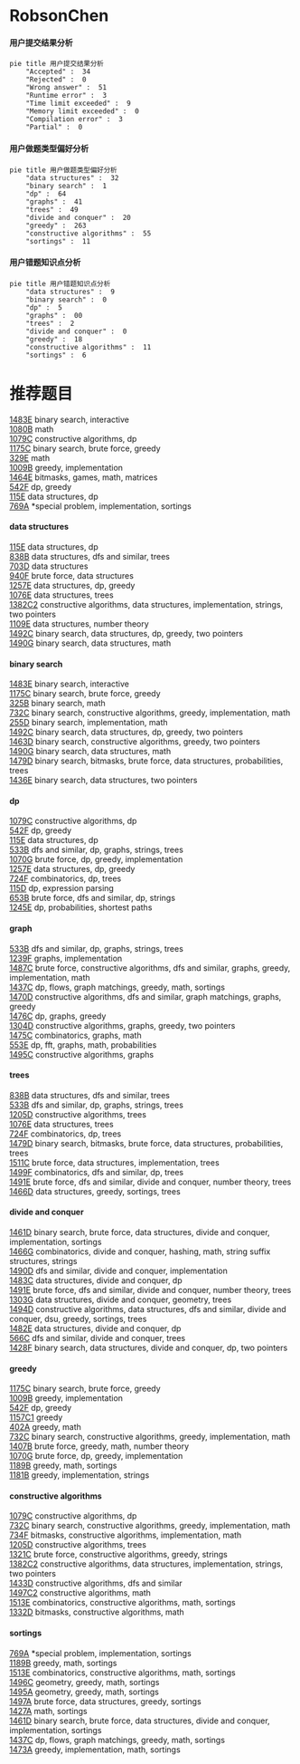 # RobsonChen
<!-- tabs:start -->
#### **用户提交结果分析**

```mermaid
pie title 用户提交结果分析
    "Accepted" :  34
    "Rejected" :  0
    "Wrong answer" :  51
    "Runtime error" :  3
    "Time limit exceeded" :  9
    "Memory limit exceeded" :  0
    "Compilation error" :  3
    "Partial" :  0
```
#### **用户做题类型偏好分析**

```mermaid
pie title 用户做题类型偏好分析
    "data structures" :  32
    "binary search" :  1
    "dp" :  64
    "graphs" :  41
    "trees" :  49
    "divide and conquer" :  20
    "greedy" :  263
    "constructive algorithms" :  55
    "sortings" :  11
```
#### **用户错题知识点分析**

```mermaid
pie title 用户错题知识点分析
    "data structures" :  9
    "binary search" :  0
    "dp" :  5
    "graphs" :  00
    "trees" :  2
    "divide and conquer" :  0
    "greedy" :  18
    "constructive algorithms" :  11
    "sortings" :  6
```
<!-- tabs:end -->
# 推荐题目
[1483E](https://codeforces.com/contest/1483/problem/E)		binary search,
                        interactive		  
[1080B](http://codeforces.com/problemset/problem/1080/B)		math		  
[1079C](https://codeforces.com/contest/1079/problem/C)		constructive algorithms,
                        dp		  
[1175C](http://codeforces.com/problemset/problem/1175/C)		binary search,
                        brute force,
                        greedy		  
[329E](http://codeforces.com/problemset/problem/329/E)		math		  
[1009B](http://codeforces.com/problemset/problem/1009/B)		greedy,
                        implementation		  
[1464E](https://codeforces.com/contest/1464/problem/E)		bitmasks,
                        games,
                        math,
                        matrices		  
[542F](http://codeforces.com/problemset/problem/542/F)		dp,
                        greedy		  
[115E](http://codeforces.com/problemset/problem/115/E)		data structures,
                        dp		  
[769A](http://codeforces.com/problemset/problem/769/A)		*special problem,
                        implementation,
                        sortings		  
<!-- tabs:start -->
#### **data structures**
[115E](http://codeforces.com/problemset/problem/115/E)		data structures,
                        dp		  
[838B](http://codeforces.com/problemset/problem/838/B)		data structures,
                        dfs and similar,
                        trees		  
[703D](http://codeforces.com/problemset/problem/703/D)		data structures		  
[940F](http://codeforces.com/problemset/problem/940/F)		brute force,
                        data structures		  
[1257E](http://codeforces.com/problemset/problem/1257/E)		data structures,
                        dp,
                        greedy		  
[1076E](http://codeforces.com/problemset/problem/1076/E)		data structures,
                        trees		  
[1382C2](https://codeforces.com/contest/1382/problem/C2)		constructive algorithms,
                        data structures,
                        implementation,
                        strings,
                        two pointers		  
[1109E](http://codeforces.com/problemset/problem/1109/E)		data structures,
                        number theory		  
[1492C](http://codeforces.com/problemset/problem/1492/C)		binary search,
                        data structures,
                        dp,
                        greedy,
                        two pointers		  
[1490G](http://codeforces.com/problemset/problem/1490/G)		binary search,
                        data structures,
                        math		  
#### **binary search**
[1483E](https://codeforces.com/contest/1483/problem/E)		binary search,
                        interactive		  
[1175C](http://codeforces.com/problemset/problem/1175/C)		binary search,
                        brute force,
                        greedy		  
[325B](http://codeforces.com/problemset/problem/325/B)		binary search,
                        math		  
[732C](http://codeforces.com/problemset/problem/732/C)		binary search,
                        constructive algorithms,
                        greedy,
                        implementation,
                        math		  
[255D](http://codeforces.com/problemset/problem/255/D)		binary search,
                        implementation,
                        math		  
[1492C](http://codeforces.com/problemset/problem/1492/C)		binary search,
                        data structures,
                        dp,
                        greedy,
                        two pointers		  
[1463D](http://codeforces.com/problemset/problem/1463/D)		binary search,
                        constructive algorithms,
                        greedy,
                        two pointers		  
[1490G](http://codeforces.com/problemset/problem/1490/G)		binary search,
                        data structures,
                        math		  
[1479D](http://codeforces.com/problemset/problem/1479/D)		binary search,
                        bitmasks,
                        brute force,
                        data structures,
                        probabilities,
                        trees		  
[1436E](http://codeforces.com/problemset/problem/1436/E)		binary search,
                        data structures,
                        two pointers		  
#### **dp**
[1079C](https://codeforces.com/contest/1079/problem/C)		constructive algorithms,
                        dp		  
[542F](http://codeforces.com/problemset/problem/542/F)		dp,
                        greedy		  
[115E](http://codeforces.com/problemset/problem/115/E)		data structures,
                        dp		  
[533B](http://codeforces.com/problemset/problem/533/B)		dfs and similar,
                        dp,
                        graphs,
                        strings,
                        trees		  
[1070G](http://codeforces.com/problemset/problem/1070/G)		brute force,
                        dp,
                        greedy,
                        implementation		  
[1257E](http://codeforces.com/problemset/problem/1257/E)		data structures,
                        dp,
                        greedy		  
[724F](http://codeforces.com/problemset/problem/724/F)		combinatorics,
                        dp,
                        trees		  
[115D](http://codeforces.com/problemset/problem/115/D)		dp,
                        expression parsing		  
[653B](http://codeforces.com/problemset/problem/653/B)		brute force,
                        dfs and similar,
                        dp,
                        strings		  
[1245E](http://codeforces.com/problemset/problem/1245/E)		dp,
                        probabilities,
                        shortest paths		  
#### **graph**
[533B](http://codeforces.com/problemset/problem/533/B)		dfs and similar,
                        dp,
                        graphs,
                        strings,
                        trees		  
[1239F](http://codeforces.com/problemset/problem/1239/F)		graphs,
                        implementation		  
[1487C](http://codeforces.com/problemset/problem/1487/C)		brute force,
                        constructive algorithms,
                        dfs and similar,
                        graphs,
                        greedy,
                        implementation,
                        math		  
[1437C](http://codeforces.com/problemset/problem/1437/C)		dp,
                        flows,
                        graph matchings,
                        greedy,
                        math,
                        sortings		  
[1470D](http://codeforces.com/problemset/problem/1470/D)		constructive algorithms,
                        dfs and similar,
                        graph matchings,
                        graphs,
                        greedy		  
[1476C](http://codeforces.com/problemset/problem/1476/C)		dp,
                        graphs,
                        greedy		  
[1304D](http://codeforces.com/problemset/problem/1304/D)		constructive algorithms,
                        graphs,
                        greedy,
                        two pointers		  
[1475C](http://codeforces.com/problemset/problem/1475/C)		combinatorics,
                        graphs,
                        math		  
[553E](http://codeforces.com/problemset/problem/553/E)		dp,
                        fft,
                        graphs,
                        math,
                        probabilities		  
[1495C](http://codeforces.com/problemset/problem/1495/C)		constructive algorithms,
                        graphs		  
#### **trees**
[838B](http://codeforces.com/problemset/problem/838/B)		data structures,
                        dfs and similar,
                        trees		  
[533B](http://codeforces.com/problemset/problem/533/B)		dfs and similar,
                        dp,
                        graphs,
                        strings,
                        trees		  
[1205D](http://codeforces.com/problemset/problem/1205/D)		constructive algorithms,
                        trees		  
[1076E](http://codeforces.com/problemset/problem/1076/E)		data structures,
                        trees		  
[724F](http://codeforces.com/problemset/problem/724/F)		combinatorics,
                        dp,
                        trees		  
[1479D](http://codeforces.com/problemset/problem/1479/D)		binary search,
                        bitmasks,
                        brute force,
                        data structures,
                        probabilities,
                        trees		  
[1511C](http://codeforces.com/problemset/problem/1511/C)		brute force,
                        data structures,
                        implementation,
                        trees		  
[1499F](http://codeforces.com/problemset/problem/1499/F)		combinatorics,
                        dfs and similar,
                        dp,
                        trees		  
[1491E](http://codeforces.com/problemset/problem/1491/E)		brute force,
                        dfs and similar,
                        divide and conquer,
                        number theory,
                        trees		  
[1466D](http://codeforces.com/problemset/problem/1466/D)		data structures,
                        greedy,
                        sortings,
                        trees		  
#### **divide and conquer**
[1461D](http://codeforces.com/problemset/problem/1461/D)		binary search,
                        brute force,
                        data structures,
                        divide and conquer,
                        implementation,
                        sortings		  
[1466G](http://codeforces.com/problemset/problem/1466/G)		combinatorics,
                        divide and conquer,
                        hashing,
                        math,
                        string suffix structures,
                        strings		  
[1490D](http://codeforces.com/problemset/problem/1490/D)		dfs and similar,
                        divide and conquer,
                        implementation		  
[1483C](https://codeforces.com/contest/1483/problem/C)		data structures,
                        divide and conquer,
                        dp		  
[1491E](http://codeforces.com/problemset/problem/1491/E)		brute force,
                        dfs and similar,
                        divide and conquer,
                        number theory,
                        trees		  
[1303G](http://codeforces.com/problemset/problem/1303/G)		data structures,
                        divide and conquer,
                        geometry,
                        trees		  
[1494D](http://codeforces.com/problemset/problem/1494/D)		constructive algorithms,
                        data structures,
                        dfs and similar,
                        divide and conquer,
                        dsu,
                        greedy,
                        sortings,
                        trees		  
[1482E](http://codeforces.com/problemset/problem/1482/E)		data structures,
                        divide and conquer,
                        dp		  
[566C](http://codeforces.com/problemset/problem/566/C)		dfs and similar,
                        divide and conquer,
                        trees		  
[1428F](http://codeforces.com/problemset/problem/1428/F)		binary search,
                        data structures,
                        divide and conquer,
                        dp,
                        two pointers		  
#### **greedy**
[1175C](http://codeforces.com/problemset/problem/1175/C)		binary search,
                        brute force,
                        greedy		  
[1009B](http://codeforces.com/problemset/problem/1009/B)		greedy,
                        implementation		  
[542F](http://codeforces.com/problemset/problem/542/F)		dp,
                        greedy		  
[1157C1](http://codeforces.com/problemset/problem/1157/C1)		greedy		  
[402A](http://codeforces.com/problemset/problem/402/A)		greedy,
                        math		  
[732C](http://codeforces.com/problemset/problem/732/C)		binary search,
                        constructive algorithms,
                        greedy,
                        implementation,
                        math		  
[1407B](http://codeforces.com/problemset/problem/1407/B)		brute force,
                        greedy,
                        math,
                        number theory		  
[1070G](http://codeforces.com/problemset/problem/1070/G)		brute force,
                        dp,
                        greedy,
                        implementation		  
[1189B](http://codeforces.com/problemset/problem/1189/B)		greedy,
                        math,
                        sortings		  
[1181B](http://codeforces.com/problemset/problem/1181/B)		greedy,
                        implementation,
                        strings		  
#### **constructive algorithms**
[1079C](https://codeforces.com/contest/1079/problem/C)		constructive algorithms,
                        dp		  
[732C](http://codeforces.com/problemset/problem/732/C)		binary search,
                        constructive algorithms,
                        greedy,
                        implementation,
                        math		  
[734F](http://codeforces.com/problemset/problem/734/F)		bitmasks,
                        constructive algorithms,
                        implementation,
                        math		  
[1205D](http://codeforces.com/problemset/problem/1205/D)		constructive algorithms,
                        trees		  
[1321C](http://codeforces.com/problemset/problem/1321/C)		brute force,
                        constructive algorithms,
                        greedy,
                        strings		  
[1382C2](https://codeforces.com/contest/1382/problem/C2)		constructive algorithms,
                        data structures,
                        implementation,
                        strings,
                        two pointers		  
[1433D](http://codeforces.com/problemset/problem/1433/D)		constructive algorithms,
                        dfs and similar		  
[1497C2](http://codeforces.com/problemset/problem/1497/C2)		constructive algorithms,
                        math		  
[1513E](http://codeforces.com/problemset/problem/1513/E)		combinatorics,
                        constructive algorithms,
                        math,
                        sortings		  
[1332D](http://codeforces.com/problemset/problem/1332/D)		bitmasks,
                        constructive algorithms,
                        math		  
#### **sortings**
[769A](http://codeforces.com/problemset/problem/769/A)		*special problem,
                        implementation,
                        sortings		  
[1189B](http://codeforces.com/problemset/problem/1189/B)		greedy,
                        math,
                        sortings		  
[1513E](http://codeforces.com/problemset/problem/1513/E)		combinatorics,
                        constructive algorithms,
                        math,
                        sortings		  
[1496C](https://codeforces.com/contest/1496/problem/C)		geometry,
                        greedy,
                        math,
                        sortings		  
[1495A](http://codeforces.com/problemset/problem/1495/A)		geometry,
                        greedy,
                        math,
                        sortings		  
[1497A](http://codeforces.com/problemset/problem/1497/A)		brute force,
                        data structures,
                        greedy,
                        sortings		  
[1427A](http://codeforces.com/problemset/problem/1427/A)		math,
                        sortings		  
[1461D](http://codeforces.com/problemset/problem/1461/D)		binary search,
                        brute force,
                        data structures,
                        divide and conquer,
                        implementation,
                        sortings		  
[1437C](http://codeforces.com/problemset/problem/1437/C)		dp,
                        flows,
                        graph matchings,
                        greedy,
                        math,
                        sortings		  
[1473A](http://codeforces.com/problemset/problem/1473/A)		greedy,
                        implementation,
                        math,
                        sortings		  
<!-- tabs:end -->
